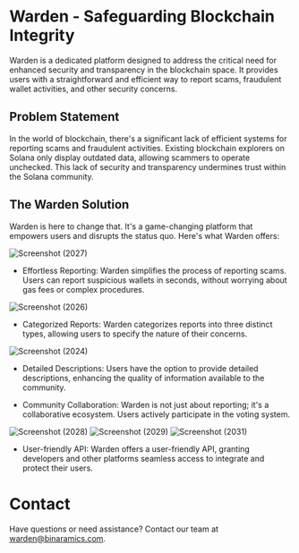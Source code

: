 # Warden - Safeguarding Blockchain Integrity
Warden is a dedicated platform designed to address the critical need for enhanced security and transparency in the blockchain space. It provides users with a straightforward and efficient way to report scams, fraudulent wallet activities, and other security concerns.

## Problem Statement
In the world of blockchain, there's a significant lack of efficient systems for reporting scams and fraudulent activities. Existing blockchain explorers on Solana only display outdated data, allowing scammers to operate unchecked. This lack of security and transparency undermines trust within the Solana community.

## The Warden Solution
Warden is here to change that. It's a game-changing platform that empowers users and disrupts the status quo. Here's what Warden offers:

![Screenshot (2027)](https://github.com/nauriculus/Warden/assets/24634581/2a89f1ce-794b-407f-9bee-e9f986bdcf6c)

- Effortless Reporting: Warden simplifies the process of reporting scams. Users can report suspicious wallets in seconds, without worrying about gas fees or complex procedures.

![Screenshot (2026)](https://github.com/nauriculus/Warden/assets/24634581/fca3f81d-77eb-4cbf-834e-a720cccd5d83)

- Categorized Reports: Warden categorizes reports into three distinct types, allowing users to specify the nature of their concerns.
  
![Screenshot (2024)](https://github.com/nauriculus/Warden/assets/24634581/8cebe9f3-b746-4606-8522-83c2e2236689)

- Detailed Descriptions: Users have the option to provide detailed descriptions, enhancing the quality of information available to the community.

- Community Collaboration: Warden is not just about reporting; it's a collaborative ecosystem. Users actively participate in the voting system.
  
![Screenshot (2028)](https://github.com/nauriculus/Warden/assets/24634581/48b68b6d-8a24-405a-8178-9ce1f5271979)
![Screenshot (2029)](https://github.com/nauriculus/Warden/assets/24634581/fefa2ef8-1b88-47e0-9a1e-ada07b64275c)
![Screenshot (2031)](https://github.com/nauriculus/Warden/assets/24634581/5afb357c-5127-4607-93f4-f06dd27cbb5f)

- User-friendly API: Warden offers a user-friendly API, granting developers and other platforms seamless access to integrate and protect their users.

# Contact
Have questions or need assistance? Contact our team at warden@binaramics.com.

